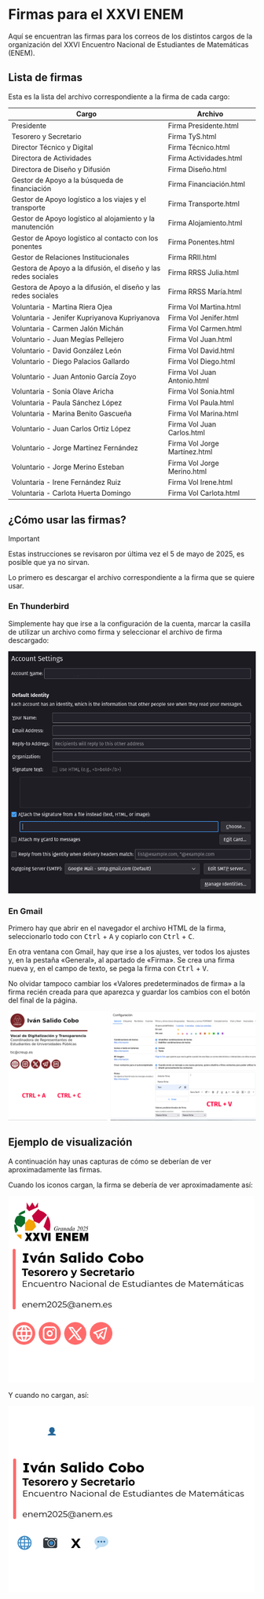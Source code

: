 # Firmas para el XXVI ENEM

Aquí se encuentran las firmas para los correos de los distintos cargos de la organización del XXVI Encuentro Nacional de Estudiantes de Matemáticas (ENEM).

## Lista de firmas

Esta es la lista del archivo correspondiente a la firma de cada cargo:

| Cargo                                                          | Archivo                       |
| -------------------------------------------------------------- | ----------------------------- |
| Presidente                                                     | Firma Presidente.html         |
| Tesorero y Secretario                                          | Firma TyS.html                |
| Director Técnico y Digital                                     | Firma Técnico.html            |
| Directora de Actividades                                       | Firma Actividades.html        |
| Directora de Diseño y Difusión                                 | Firma Diseño.html             |
| Gestor de Apoyo a la búsqueda de financiación                  | Firma Financiación.html       |
| Gestor de Apoyo logístico a los viajes y el transporte         | Firma Transporte.html         |
| Gestor de Apoyo logístico al alojamiento y la manutención      | Firma Alojamiento.html        |
| Gestor de Apoyo logístico al contacto con los ponentes         | Firma Ponentes.html           |
| Gestor de Relaciones Institucionales                           | Firma RRII.html               |
| Gestora de Apoyo a la difusión, el diseño y las redes sociales | Firma RRSS Julia.html         |
| Gestora de Apoyo a la difusión, el diseño y las redes sociales | Firma RRSS María.html         |
| Voluntaria - Martina Riera Ojea                                | Firma Vol Martina.html        |
| Voluntaria - Jenifer Kupriyanova Kupriyanova                   | Firma Vol Jenifer.html        |
| Voluntaria - Carmen Jalón Michán                               | Firma Vol Carmen.html         |
| Voluntario - Juan Megías Pellejero                             | Firma Vol Juan.html           |
| Voluntario - David González León                               | Firma Vol David.html          |
| Voluntario - Diego Palacios Gallardo                           | Firma Vol Diego.html          |
| Voluntario - Juan Antonio García Zoyo                          | Firma Vol Juan Antonio.html   |
| Voluntaria - Sonia Olave Aricha                                | Firma Vol Sonia.html          |
| Voluntaria - Paula Sánchez López                               | Firma Vol Paula.html          |
| Voluntaria - Marina Benito Gascueña                            | Firma Vol Marina.html         |
| Voluntario - Juan Carlos Ortiz López                           | Firma Vol Juan Carlos.html    |
| Voluntario - Jorge Martínez Fernández                          | Firma Vol Jorge Martínez.html |
| Voluntario - Jorge Merino Esteban                              | Firma Vol Jorge Merino.html   |
| Voluntaria - Irene Fernández Ruiz                              | Firma Vol Irene.html          |
| Voluntaria - Carlota Huerta Domingo                            | Firma Vol Carlota.html        |

## ¿Cómo usar las firmas?

> [!IMPORTANT]
> Estas instrucciones se revisaron por última vez el 5 de mayo de 2025, es posible que ya no sirvan.

Lo primero es descargar el archivo correspondiente a la firma que se quiere usar.

### En Thunderbird

Simplemente hay que irse a la configuración de la cuenta, marcar la casilla de utilizar un archivo como firma y seleccionar el archivo de firma descargado:

![Captura de pantalla de la ventana de configuración de la cuenta de Thunderbird](../img/thunderbird.png)

### En Gmail

Primero hay que abrir en el navegador el archivo HTML de la firma, seleccionarlo todo con <kbd>Ctrl</kbd> + <kbd>A</kbd> y copiarlo con <kbd>Ctrl</kbd> + <kbd>C</kbd>.

En otra ventana con Gmail, hay que irse a los ajustes, ver todos los ajustes y, en la pestaña «General», al apartado de «Firma». Se crea una firma nueva y, en el campo de texto, se pega la firma con <kbd>Ctrl</kbd> + <kbd>V</kbd>.

No olvidar tampoco cambiar los «Valores predeterminados de firma» a la firma recién creada para que aparezca y guardar los cambios con el botón del final de la página.

![Captura de pantalla de la firma y los ajustes de Gmail](../img/gmail.png)

## Ejemplo de visualización

A continuación hay unas capturas de cómo se deberían de ver aproximadamente las firmas.

Cuando los iconos cargan, la firma se debería de ver aproximadamente así:

![Firma de Iván Salido Cobo como Tesorero y Secretario del XXVI ENEM en la que los iconos cargan](../img/enem.png)

Y cuando no cargan, así:

![Firma de Iván Salido Cobo como Tesorero y Secretario del XXVI ENEM en la que los iconos no cargan](../img/enem-no-icons.png)
